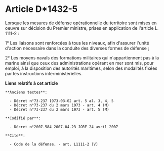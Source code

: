 # Article D*1432-5

Lorsque les mesures de défense opérationnelle du territoire sont mises en oeuvre sur décision du Premier ministre, prises en
application de l'article L. 1111-2 :

1° Les liaisons sont renforcées à tous les niveaux, afin d'assurer l'unité d'action nécessaire dans la conduite des diverses
formes de défense ;

2° Les moyens navals des formations militaires qui n'appartiennent pas à la marine ainsi que ceux des administrations opérant
en mer sont mis, pour emploi, à la disposition des autorités maritimes, selon des modalités fixées par les instructions
interministérielles.

**Liens relatifs à cet article**

	**Anciens textes**:

	  - Décret n°73-237 1973-03-02 art. 5 al. 3, 4, 5
	  - Décret n°73-237 du 2 mars 1973 - art. 4 (M)
	  - Décret n°73-237 du 2 mars 1973 - art. 5 (M)

	**Codifié par**:

	  - Décret n°2007-584 2007-04-23 JORF 24 avril 2007

	**Cite**:

	  - Code de la défense. - art. L1111-2 (V)

